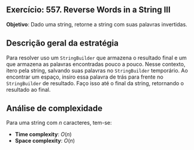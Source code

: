 ## Exercício: 557. Reverse Words in a String III
**Objetivo**: Dado uma string, retorne a string com suas palavras invertidas.

## Descrição geral da estratégia
Para resolver uso um `StringBuilder` que armazena o resultado final e um que armazena as palavras encontradas pouco a pouco. Nesse contexto, itero pela string, salvando suas palavras no `StringBuilder` temporário. Ao encontrar um espaço, insiro essa palavra de trás para frente no `StringBuilder` de resultado. Faço isso até o final da string, retornando o resultado ao final.

## Análise de complexidade
Para uma string com $n$ caracteres, tem-se:
- **Time complexity**: $O(n)$
- **Space complexity**: $O(n)$

